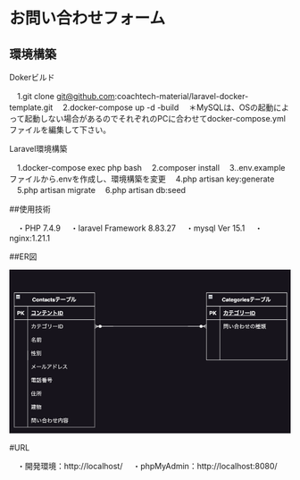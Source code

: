 # お問い合わせフォーム 

## 環境構築 

Dokerビルド

　1.git clone git@github.com:coachtech-material/laravel-docker-template.git
　2.docker-compose up -d -build
　＊MySQLは、OSの起動によって起動しない場合があるのでそれぞれのPCに合わせてdocker-compose.ymlファイルを編集して下さい。

Laravel環境構築

　1.docker-compose exec php bash
　2.composer install
　3..env.exampleファイルから.envを作成し、環境構築を変更
　4.php artisan key:generate
　5.php artisan migrate
　6.php artisan db:seed

##使用技術

　・PHP 7.4.9
　・laravel Framework 8.83.27
　・mysql  Ver 15.1
　・nginx:1.21.1

##ER図

![alt text](image.png)

#URL

　・開発環境：http://localhost/
　・phpMyAdmin：http://localhost:8080/

